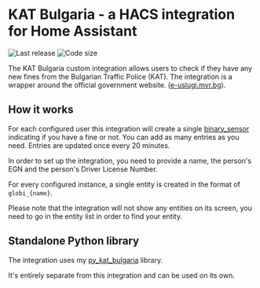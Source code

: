 # KAT Bulgaria - a HACS integration for Home Assistant

![Last release](https://img.shields.io/github/release-date/nedevski/hacs_kat_bulgaria?style=flat-square)
![Code size](https://img.shields.io/github/languages/code-size/nedevski/hacs_kat_bulgaria?style=flat-square)

The KAT Bulgaria custom integration allows users to check if they have any new fines from the Bulgarian Traffic Police (KAT).
The integration is a wrapper around the official government website.
([e-uslugi.mvr.bg](https://e-uslugi.mvr.bg/services/kat-obligations)).

## How it works

For each configured user this integration will create a single [binary_sensor](/integrations/binary_sensor) indicating if you have a fine or not. You can add as many entries as you need. Entries are updated once every 20 minutes.

In order to set up the integration, you need to provide a name, the person's EGN and the person's Driver License Number.

For every configured instance, a single entity is created in the format of `globi_{name}`.

Please note that the integration will not show any entities on its screen, you need to go in the entity list in order to find your entity.

## Standalone Python library

The integration uses my [py_kat_bulgaria](https://github.com/Nedevski/py_kat_bulgaria) library.

It's entirely separate from this integration and can be used on its own.
